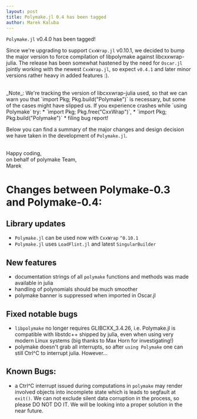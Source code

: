 ```yaml
---
layout: post
title: Polymake.jl 0.4 has been tagged
author: Marek Kaluba
---
```


`Polymake.jl` v0.4.0 has been tagged!

Since we're upgrading to support `CxxWrap.jl` v0.10.1, we decided to bump the major 
version to force compilation of libpolymake against libcxxwrap-julia. 
The release has been somewhat hastened by the need for `Oscar.jl` jointly working with 
the newest `CxxWrap.jl`, so expect `v0.4.1` and later minor versions rather heavy
in added features :).

<br/>
_Note_:
We're tracking the version of libcxxwrap-julia used, so that we can warn you
that `import Pkg; Pkg.build("Polymake")` is necessary, but some of the cases
might have slipped us. If you experience crashes while `using Polymake` try:
 * `import Pkg; Pkg.free("CxxWrap")`,
 * `import Pkg; Pkg.build("Polymake")`
 * filing bug report!

Below you can find a summary of the major changes and design decision we have 
taken in the development of `Polymake.jl`.

<br/>
Happy coding,<br/>
on behalf of polymake Team,<br/>
Marek

# Changes between Polymake-0.3 and Polymake-0.4:

## Library updates

* `Polymake.jl` can be used now with `CxxWrap` `^0.10.1`
* `Polymake.jl` uses `LoadFlint.jl` and latest `SingularBuilder`

## New features

* documentation strings of all `polymake` functions and methods was made 
available in julia 
* handling of polynomials should be much smoother
* polymake banner is suppressed when imported in Oscar.jl

## Fixed notable bugs

* `libpolymake` no longer requires GLIBCXX_3.4.26, i.e. Polymake.jl is 
compatible with libstdc++ shipped by julia, even when using very modern Linux 
systems (big thanks to Max Horn for investigating!)
* polymake doesn't grab all interrupts, so after `using Polymake` one can 
still Ctrl^C to interrupt julia. However...

## Known Bugs:

* a Ctrl^C interrupt issued during computations in `polymake` may render 
involved objects into incomplete state which is leads to segfault at `exit()`. 
We can not exclude silent data corruption in the process, so please DO NOT DO 
IT. We will be looking into a proper solution in the near future.
